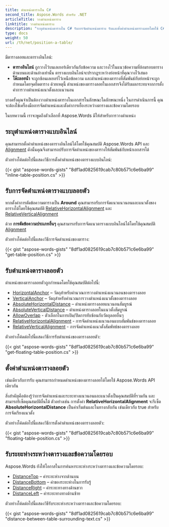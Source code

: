 ```yaml
---
title: ตำแหน่งตารางใน C#
second_title: Aspose.Words สำหรับ .NET
articleTitle: วางตำแหน่งตาราง
linktitle: วางตำแหน่งตาราง
description: "ระบุตำแหน่งตารางใน C# รับการจัดตำแหน่งตาราง รับและตั้งค่าตำแหน่งตารางลอยโดยใช้ C#"
type: docs
weight: 50
url: /th/net/position-a-table/
---
```


มีตารางลอยและตารางอินไลน์:

* **ตารางอินไลน์** ถูกวางไว้บนเลเยอร์เดียวกันกับข้อความ และวางไว้ในแนวข้อความที่ล้อมรอบตารางด้านบนและด้านล่างเท่านั้น ตารางแบบอินไลน์จะปรากฏระหว่างย่อหน้าที่คุณวางไว้เสมอ
* **โต๊ะลอยน้ำ** จะถูกซ้อนเลเยอร์ไว้เหนือข้อความ และตำแหน่งของตารางที่สัมพันธ์กับย่อหน้าจะถูกกำหนดโดยจุดยึดตาราง ด้วยเหตุนี้ ตำแหน่งของตารางลอยในเอกสารจึงได้รับผลกระทบจากการตั้งค่าการวางตำแหน่งแนวตั้งและแนวนอน

บางครั้งคุณจำเป็นต้องวางตำแหน่งตารางในเอกสารในลักษณะใดลักษณะหนึ่ง ในการดำเนินการนี้ คุณจะต้องใช้เครื่องมือการจัดตำแหน่งและตั้งค่าการเยื้องระหว่างตารางและข้อความโดยรอบ

ในบทความนี้ เราจะพูดถึงตัวเลือกที่ Aspose.Words มีให้สำหรับการวางตำแหน่ง

## ระบุตำแหน่งตารางแบบอินไลน์

คุณสามารถตั้งค่าตำแหน่งของตารางอินไลน์ได้โดยใช้คุณสมบัติ Aspose.Words API และ [Alignment](https://reference.aspose.com/words/net/aspose.words.tables/table/alignment/) ดังนั้นคุณจึงสามารถปรับการจัดตำแหน่งของตารางให้สัมพันธ์กับหน้าเอกสารได้

ตัวอย่างโค้ดต่อไปนี้แสดงวิธีการตั้งค่าตำแหน่งของตารางแบบอินไลน์:

{{< gist "aspose-words-gists" "8df1ad0825619cab7c80b571c6e6ba99" "inline-table-position.cs" >}}

## รับการจัดตำแหน่งตารางแบบลอยตัว

หากตั้งค่าการตัดข้อความตารางเป็น **Around** คุณสามารถรับการจัดแนวแนวนอนและแนวตั้งของตารางได้โดยใช้คุณสมบัติ [RelativeHorizontalAlignment](https://reference.aspose.com/words/net/aspose.words.tables/table/relativehorizontalalignment/) และ [RelativeVerticalAlignment](https://reference.aspose.com/words/net/aspose.words.tables/table/relativeverticalalignment/)

ด้วย **การตัดข้อความประเภทอื่นๆ** คุณสามารถรับการจัดแนวตารางแบบอินไลน์ได้โดยใช้คุณสมบัติ [Alignment](https://reference.aspose.com/words/net/aspose.words.tables/table/alignment/)

ตัวอย่างโค้ดต่อไปนี้แสดงวิธีการจัดตำแหน่งของตาราง:

{{< gist "aspose-words-gists" "8df1ad0825619cab7c80b571c6e6ba99" "get-table-position.cs" >}}

## รับตำแหน่งตารางลอยตัว

 ตำแหน่งของตารางลอยตัวถูกกำหนดโดยใช้คุณสมบัติต่อไปนี้:

* [HorizontalAnchor](https://reference.aspose.com/words/net/aspose.words.tables/table/horizontalanchor/) – วัตถุสำหรับคำนวณการวางตำแหน่งแนวนอนของตารางลอย
* [VerticalAnchor](https://reference.aspose.com/words/net/aspose.words.tables/table/verticalanchor/) – วัตถุสำหรับคำนวณการวางตำแหน่งแนวตั้งของตารางลอย
* [AbsoluteHorizontalDistance](https://reference.aspose.com/words/net/aspose.words.tables/table/absolutehorizontaldistance/) – ตำแหน่งตารางลอยแนวนอนสัมบูรณ์
* [AbsoluteVerticalDistance](https://reference.aspose.com/words/net/aspose.words.tables/table/absoluteverticaldistance/) – ตำแหน่งตารางลอยในแนวตั้งสัมบูรณ์
* [AllowOverlap](https://reference.aspose.com/words/net/aspose.words.tables/table/allowoverlap/) - ตัวเลือกในการเปิด/ปิดการทับซ้อนกับวัตถุลอยอื่นๆ
* [RelativeHorizontalAlignment](https://reference.aspose.com/words/net/aspose.words.tables/table/relativehorizontalalignment/) - การจัดตำแหน่งแนวนอนแบบสัมพันธ์ของตารางลอย
* [RelativeVerticalAlignment](https://reference.aspose.com/words/net/aspose.words.tables/table/relativeverticalalignment/) - การจัดตำแหน่งแนวตั้งสัมพัทธ์ของตารางลอย

ตัวอย่างโค้ดต่อไปนี้แสดงวิธีการรับตำแหน่งของตารางลอยตัว:

{{< gist "aspose-words-gists" "8df1ad0825619cab7c80b571c6e6ba99" "get-floating-table-position.cs" >}}

## ตั้งค่าตำแหน่งตารางลอยตัว

เช่นเดียวกับการรับ คุณสามารถกำหนดตำแหน่งของตารางลอยได้โดยใช้ Aspose.Words API เดียวกัน

สิ่งสำคัญคือต้องรู้ว่าการจัดตำแหน่งและระยะทางแนวนอนและแนวตั้งเป็นคุณสมบัติที่รวมกัน และสามารถรีเซ็ตคุณสมบัติอื่นได้ ตัวอย่างเช่น การตั้งค่า **RelativeHorizontalAlignment** จะรีเซ็ต **AbsoluteHorizontalDistance** เป็นค่าเริ่มต้นและในทางกลับกัน เช่นเดียวกับ true สำหรับการจัดเรียงแนวตั้ง

ตัวอย่างโค้ดต่อไปนี้แสดงวิธีการตั้งค่าตำแหน่งของตารางลอยตัว:

{{< gist "aspose-words-gists" "8df1ad0825619cab7c80b571c6e6ba99" "floating-table-position.cs" >}}

## รับระยะห่างระหว่างตารางและข้อความโดยรอบ

Aspose.Words ยังให้โอกาสในการค้นหาระยะห่างระหว่างตารางและข้อความโดยรอบ:

- [DistanceTop](https://reference.aspose.com/words/net/aspose.words.tables/table/distancetop/) – ค่าระยะห่างจากด้านบน
- [DistanceBottom](https://reference.aspose.com/words/net/aspose.words.tables/table/distancebottom/) – ค่าของระยะห่างในการรับรู้
- [DistanceRight](https://reference.aspose.com/words/net/aspose.words.tables/table/distanceright/) – ค่าระยะทางทางด้านขวา
- [DistanceLeft](https://reference.aspose.com/words/net/aspose.words.tables/table/distanceleft/) – ค่าระยะทางทางด้านซ้าย

ตัวอย่างโค้ดต่อไปนี้แสดงวิธีรับระยะห่างระหว่างตารางและข้อความโดยรอบ:

{{< gist "aspose-words-gists" "8df1ad0825619cab7c80b571c6e6ba99" "distance-between-table-surrounding-text.cs" >}}

